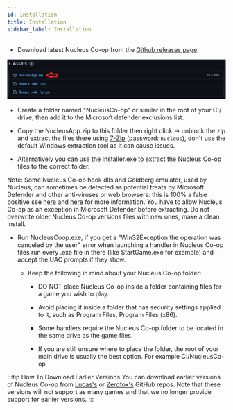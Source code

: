 ```yaml
---
id: installation 
title: Installation 
sidebar_label: Installation
---
```


* Download latest Nucleus Co-op from the [Github releases page](https://github.com/SplitScreen-Me/splitscreenme-nucleus/releases):

![alt text](https://github.com/SplitScreen-Me/splitscreenme-www/blob/master/static/img/releases.png?raw=true)

* Create a folder named "NucleusCo-op" or similar in the root of your C:/ drive, then add it to the Microsoft defender exclusions list.

* Copy the NucleusApp.zip to this folder then right click -> unblock the zip and extract the files there using [7-Zip](https://www.7-zip.org/) (password: `nucleus`), don't use the default Windows extraction tool as it can cause issues.

* Alternatively you can use the Installer.exe to extract the Nucleus Co-op files to the correct folder.

Note: Some Nucleus Co-op hook dlls and Goldberg emulator, used by Nucleus, can sometimes be detected as potential treats by Microsoft Defender and other anti-viruses or web browsers: this is 100% a false positive see [here](https://www.reddit.com/r/nucleuscoop/comments/g2k8j7/is_there_any_viruses/fnmfhbp/) and [here](https://gitlab.com/Mr_Goldberg/goldberg_emulator/-/issues/118) for more information. You have to allow Nucleus Co-op as an exception in Microsoft Defender before extracting. Do not overwrite older Nucleus Co-op versions files with new ones, make a clean install.

* Run NucleusCoop.exe, if you get a "Win32Exception the operation was canceled by the user" error when launching a handler in Nucleus Co-op files run every .exe file in there (like StartGame.exe for example) and accept the UAC prompts if they show.

  * Keep the following in mind about your Nucleus Co-op folder:

    * DO NOT place Nucleus Co-op inside a folder containing files for a game you wish to play.

    * Avoid placing it inside a folder that has security settings applied to it, such as Program Files, Program Files (x86).

    * Some handlers require the Nucleus Co-op folder to be located in the same drive as the game files.

    * If you are still unsure where to place the folder, the root of your main drive is usually the best option. For example C:/NucleusCo-op

:::tip How To Download Earlier Versions 
You can download earlier versions of Nucleus Co-op from [Lucas's](https://github.com/lucasassislar/nucleuscoop)
or [Zerofox's](https://github.com/ZeroFox5866/nucleuscoop/releases) GitHub repos. Note that these versions will not
support as many games and that we no longer provide support for earlier versions.
:::

